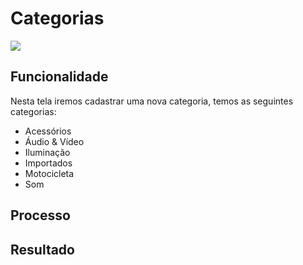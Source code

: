 # Categorias

![](http://developers.connectparts.com.br/imagens/cat01.png)

## Funcionalidade

Nesta tela iremos cadastrar uma nova categoria, temos as seguintes categorias:

* Acessórios
* Áudio & Vídeo
* Iluminação
* Importados
* Motocicleta
* Som

## Processo

## Resultado

